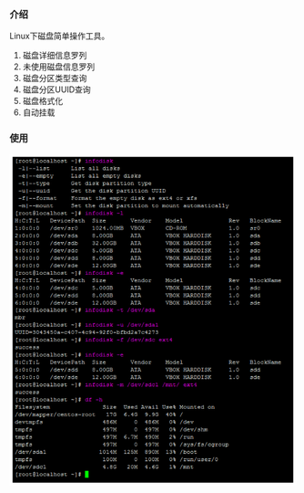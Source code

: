 ### 介绍

Linux下磁盘简单操作工具。

1. 磁盘详细信息罗列
2. 未使用磁盘信息罗列
3. 磁盘分区类型查询
4. 磁盘分区UUID查询
5. 磁盘格式化
6. 自动挂载

### 使用



![disk-utils-demo.png](disk-utils-demo.png)

